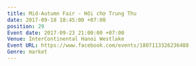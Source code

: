 ```yaml
---
title: Mid-Autumn Fair - Hội chợ Trung Thu
date: 2017-09-18 18:45:00 +07:00
position: 29
Event date: 2017-09-23 21:00:00 +07:00
Venue: InterContinental Hanoi Westlake
Event URL: https://www.facebook.com/events/1807113326236488
Genre: market
---
```


